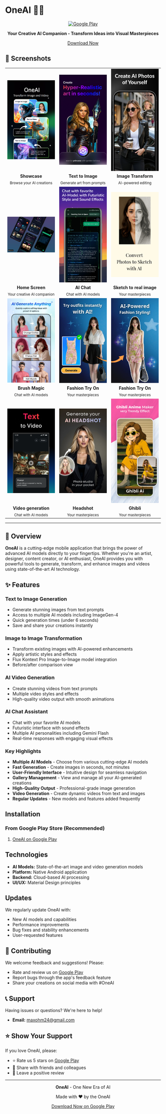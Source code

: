 # OneAI 🎨✨

<div align="center">
  

  
  [![Google Play](https://img.shields.io/badge/Google_Play-Download-green?style=for-the-badge&logo=google-play&logoColor=white)](https://play.google.com/store/apps/details?id=max.ohm.oneai)

  
  **Your Creative AI Companion - Transform Ideas into Visual Masterpieces**
  
  [Download Now](https://play.google.com/store/apps/details?id=max.ohm.oneai) 
  
</div>

## 📱 Screenshots

<div align="center">

<table>
  <tr>
    <td><img src="https://github.com/maxohm1/OneAI-ScreenShot/blob/main/oneai%20showcase.png" width="250" alt="OneAI Home Screen"></td>
    <td><img src="https://github.com/maxohm1/OneAI-ScreenShot/blob/main/realistic.png" width="250" alt="Text to Image Generation"></td>
    <td><img src="https://github.com/maxohm1/OneAI-ScreenShot/blob/main/tranform%20photo.png" width="250" alt="Image Transformation"></td>
  </tr>
  <tr>
    <td align="center"><b>Showcase</b><br><sub>Browse your AI creations</sub></td>
    <td align="center"><b>Text to Image</b><br><sub>Generate art from prompts</sub></td>
    <td align="center"><b>Image Transform</b><br><sub>AI-powered editing</sub></td>
  </tr>
  <tr>
    <td><img src="https://github.com/maxohm1/OneAI-ScreenShot/blob/main/app%20screen.png" width="250" alt="Main Interface"></td>
    <td><img src="https://raw.githubusercontent.com/maxohm1/OneAI-ScreenShot/main/ai_chat.jpg" width="250" alt="AI Chat Interface"></td>
    <td><img src="https://github.com/maxohm1/OneAI-ScreenShot/blob/main/sketch.png" width="250" alt="Gallery View"></td>
  </tr>
  <tr>
    <td align="center"><b>Home Screen</b><br><sub>Your creative AI companion</sub></td>
    <td align="center"><b>AI Chat</b><br><sub>Chat with AI models</sub></td>
    <td align="center"><b>Sketch to real image</b><br><sub>Your masterpieces</sub></td>
  </tr>
    <tr>
    <td><img src="https://github.com/maxohm1/OneAI-ScreenShot/blob/main/inpaint.png" width="250" alt="AI Chat Interface"></td>
    <td><img src="https://github.com/maxohm1/OneAI-ScreenShot/blob/main/try%20(1).png" width="250" alt="Gallery View"></td>
    <td><img src="https://github.com/maxohm1/OneAI-ScreenShot/blob/main/try(2).png" width="250" alt="Gallery View"></td>
  </tr>
  <tr>
    <td align="center"><b>Brush Magic</b><br><sub>Chat with AI models</sub></td>
    <td align="center"><b>Fashion Try On</b><br><sub>Your masterpieces</sub></td>
   <td align="center"><b>Fashion Try On</b><br><sub>Your masterpieces</sub></td>
  </tr>
    </tr>
    <tr>
    <td><img src="https://github.com/maxohm1/OneAI-ScreenShot/blob/main/video%20show.png" width="250" alt="AI Chat Interface"></td>
    <td><img src="https://github.com/maxohm1/OneAI-ScreenShot/blob/main/head.png" width="250" alt="Gallery View"></td>
    <td><img src="https://github.com/maxohm1/OneAI-ScreenShot/blob/main/ghibli.png" width="250" alt="Gallery View"></td>
  </tr>
  <tr>
    <td align="center"><b>Video generation</b><br><sub>Chat with AI models</sub></td>
    <td align="center"><b>Headshot</b><br><sub>Your masterpieces</sub></td>
   <td align="center"><b>Ghibli</b><br><sub>Your masterpieces</sub></td>
  </tr>
</table>

</div>

---

## 🌟 Overview

**OneAI** is a cutting-edge mobile application that brings the power of advanced AI models directly to your fingertips. Whether you're an artist, designer, content creator, or AI enthusiast, OneAI provides you with powerful tools to generate, transform, and enhance images and videos using state-of-the-art AI technology.

## ✨ Features

###  **Text to Image Generation**
- Generate stunning images from text prompts
- Access to multiple AI models including ImageGen-4
- Quick generation times (under 6 seconds)
- Save and share your creations instantly

###  **Image to Image Transformation**
- Transform existing images with AI-powered enhancements
- Apply artistic styles and effects
- Flux Kontext Pro Image-to-Image model integration
- Before/after comparison view

###  **AI Video Generation**
- Create stunning videos from text prompts
- Multiple video styles and effects
- High-quality video output with smooth animations

###  **AI Chat Assistant**
- Chat with your favorite AI models
- Futuristic interface with sound effects
- Multiple AI personalities including Gemini Flash
- Real-time responses with engaging visual effects

###  **Key Highlights**
-  **Multiple AI Models** - Choose from various cutting-edge AI models
-  **Fast Generation** - Create images in seconds, not minutes
-  **User-Friendly Interface** - Intuitive design for seamless navigation
-  **Gallery Management** - View and manage all your AI-generated creations
-  **High-Quality Output** - Professional-grade image generation
-  **Video Generation** - Create dynamic videos from text and images
-  **Regular Updates** - New models and features added frequently

##  Installation

### From Google Play Store (Recommended)
1. [OneAI on Google Play](https://play.google.com/store/apps/details?id=max.ohm.oneai)


##  Technologies

- **AI Models:** State-of-the-art image and video generation models
- **Platform:** Native Android application
- **Backend:** Cloud-based AI processing
- **UI/UX:** Material Design principles


##  Updates

We regularly update OneAI with:
- New AI models and capabilities
- Performance improvements
- Bug fixes and stability enhancements
- User-requested features

## 🤝 Contributing

We welcome feedback and suggestions! Please:
- Rate and review us on [Google Play](https://play.google.com/store/apps/details?id=max.ohm.oneai)
- Report bugs through the app's feedback feature
- Share your creations on social media with #OneAI

## 📞 Support

Having issues or questions? We're here to help!
- **Email:** maxohm24@gmail.com



## ⭐ Show Your Support

If you love OneAI, please:
- ⭐ Rate us 5 stars on [Google Play](https://play.google.com/store/apps/details?id=max.ohm.oneai)
- 📣 Share with friends and colleagues
- 💬 Leave a positive review

---

<div align="center">
  
  **OneAI** - One New Era of AI
  
  Made with ❤️ by the OneAI
  
  [Download Now on Google Play](https://play.google.com/store/apps/details?id=max.ohm.oneai)
  
</div>
